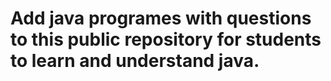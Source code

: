 

# Add java programes with questions to this public repository for students to learn and understand java.
